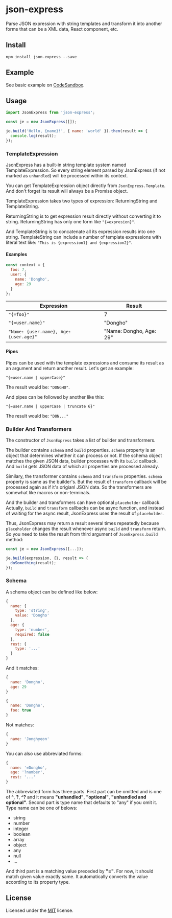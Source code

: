 # json-express
Parse JSON expression with string templates and transform it into another forms that can be a XML data, React component, etc.

## Install
    npm install json-express --save

## Example
See basic example on [CodeSandbox][sandbox].

## Usage
```javascript
import JsonExpress from 'json-express';

const je = new JsonExpress([]);

je.build('Hello, {name}!', { name: 'world' }).then(result => {
  console.log(result);
});
```

### TemplateExpression
JsonExpress has a built-in string template system named TemplateExpression. So every string element parsed by JsonExpress (if not marked as ``unhandled``) will be processed within its context.

You can get TemplateExpression object directly from ``JsonExpress.Template``. And don't forget its result will always be a Promise object.

TemplateExpression takes two types of expression: ReturningString and TemplateString.

ReturningString is to get expression result directly without converting it to string. ReturningString has only one form like ``"{=expresion}"``.

And TemplateString is to concatenate all its expression results into one string. TemplateString can include a number of template expressions with literal text like: ``"This is {expression1} and {expression2}"``.

#### Examples
```javascript
const context = {
  foo: 7,
  user: {
    name: 'Dongho',
    age: 29
  }
};
```

| Expression         | Result     |
---------------------|-------------
| ``"{=foo}"``       | 7          |
| ``"{=user.name}"``  | "Dongho"   |
| ``"Name: {user.name}, Age: {user.age}"`` | "Name: Dongho, Age: 29" |

#### Pipes
Pipes can be used with the template expressions and consume its result as an argument and return another result. Let's get an example:

```
"{=user.name | upperCase}"
```

The result would be: ``"DONGHO"``.

And pipes can be followed by another like this:

```
"{=user.name | upperCase | truncate 6}"
```

The result would be: ``"DON..."``

### Builder And Transformers
The constructor of ``JsonExpress`` takes a list of builder and transformers.

The builder contains ``schema`` and ``build`` properties.
``schema`` property is an object that determines whether it can process or not. If the schema object matches the given JSON data, builder processes with its ``build`` callback. And ``build`` gets JSON data of which all properties are processed already.

Similary, the transformer contains ``schema`` and ``transform`` properties.
``schema`` property is same as the builder's. But the result of ``transform`` callback will be processed again as if it's origianl JSON data. So the transformers are somewhat like macros or non-terminals.

And the builder and transformers can have optional ``placeholder`` callback. Actually, ``build`` and ``transform`` callbacks can be async function, and instead of waiting for the async result, JsonExpress uses the result of ``placeholder``.

Thus, JsonExpress may return a result several times repeatedly because ``placeholder`` changes the result whenever async ``build`` and ``transform`` return. So you need to take the result from third argument of ``JsonExpress.build`` method:

```javascript
const je = new JsonExpress([...]);

je.build(expression, {}, result => {
  doSomething(result);
});
```

### Schema
A schema object can be defined like below:

```javascript
{
  name: {
    type: 'string',
    value: 'Dongho'
  },
  age: {
    type: 'number',
    required: false
  },
  rest: {
    type: '...'
  }
}
```

And it matches:

```javascript
{
  name: 'Dongho',
  age: 29
}
```

```javascript
{
  name: 'Dongho',
  foo: true
}
```

Not matches:

```javascript
{
  name: 'Jonghyeon'
}
```

You can also use abbreviated forms:

```javascript
{
  name: '=Dongho',
  age: '?number',
  rest: '...'
}
```

The abbreviated form has three parts. First part can be omitted and is one of **^**, **?**, **^?** and it means **"unhandled"**, **"optional"**, **"unhandled and optional"**. Second part is type name that defaults to "any" if you omit it. Type name can be one of belows:

* string
* number
* integer
* boolean
* array
* object
* any
* null
* ...

And third part is a matching value preceded by **"="**. For now, it should match given value exactly same. It automatically converts the value according to its property type.

## License

Licensed under the [MIT](LICENSE.txt) license.

[sandbox]: https://codesandbox.io/s/jsonexpress-jr4eq
